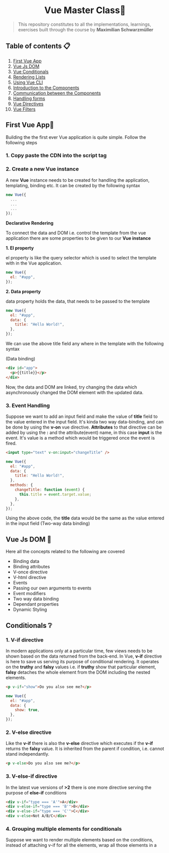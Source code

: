 <h1 align="center"> Vue Master Class🌟</h1>

> This repository constitutes to all the implementations, learnings, exercises built through the course by **Maximilian Schwarzmüller**

## Table of contents 📋

1. [First Vue App](#first-vue-app)
2. [Vue Js DOM](#vue-js-dom-)
3. [Vue Conditionals](#conditionals-)
4. [Rendering Lists](#rendering-lists-)
5. [Using Vue CLI](#using-the-vue-cli-)
6. [Introduction to the Components](#introduction-to-the-components-)
7. [Communication between the Components](#communication-between-the-components-)
8. [Handling forms](#handling-forms-)
9. [Vue Directives](#vue-directives-)
10. [Vue Filters](#vue-filters-)

## First Vue App🥇

Building the the first ever Vue application is quite simple. Follow the following steps

### 1. Copy paste the CDN into the script tag

<script src="https://cdn.jsdelivr.net/npm/vue/dist/vue.js"></script>

### 2. Create a new Vue instance

A new **Vue** instance needs to be created for handling the application, templating, binding etc. It can be created by the following syntax

```javascript
new Vue({
  ...
  ...
  ...
});
```

**Declarative Rendering**

To connect the data and DOM i.e. control the template from the vue application there are some properties to be given to our **Vue instance**

**1. El property**

el property is like the query selector which is used to select the template with in the Vue application.

```javascript
new Vue({
  el: "#app",
});
```

**2. Data property**

data property holds the data, that needs to be passed to the template

```javascript
new Vue({
  el: "#app",
  data: {
    title: "Hello World!",
  },
});
```

We can use the above title field any where in the template with the following syntax

(Data binding)

```html
<div id="app">
  <p>{{title}}</p>
</div>
```

Now, the data and DOM are linked, try changing the data which asynchronously changed the DOM element with the updated data.

### 3. Event Handling

Suppose we want to add an input field and make the value of **title** field to the value entered in the input field. It's kinda two way data-binding, and can be done by using the **v-on** vue directive. **Attributes** to that directive can be added by using the **:** and the attribute(event) name, in this case **input** is the event. It's value is a method which would be triggered once the event is fired.

```html
<input type="text" v-on:input="changeTitle" />
```

```javascript
new Vue({
  el: "#app",
  data: {
    title: "Hello World!",
  },
  methods: {
    changeTitle: function (event) {
      this.title = event.target.value;
    },
  },
});
```

Using the above code, the **title** data would be the same as the value entered in the input field (Two-way data binding)

## Vue Js DOM 🌲

Here all the concepts related to the following are covered

- Binding data
- Binding attributes
- V-once directive
- V-html directive
- Events
- Passing our own arguments to events
- Event modifiers
- Two way data binding
- Dependant properties
- Dynamic Styling

## Conditionals ❔

### 1. V-if directive

In modern applications only at a particular time, few views needs to be shown based on the data returned from the back-end. In Vue, **v-if** directive is here to save us serving its purpose of conditional rendering. It operates on the **truthy** and **falsy** values i.e. if **truthy** show that particular element, **falsy** detaches the whole element from the DOM including the nested elements.

```html
<p v-if="show">Do you also see me?</p>
```

```javascript
new Vue({
  el: "#app",
  data: {
    show: true,
  },
});
```

### 2. V-else directive

Like the **v-if** there is also the **v-else** directive which executes if the **v-if** returns the **falsy** value. It is inherited from the parent if condition, i.e. cannot stand independantly.

```html
<p v-else>Do you also see me?</p>
```

### 3. V-else-if directive

In the latest vue versions of **>2** there is one more directive serving the purpose of **else-if** conditions

```html
<div v-if="type === 'A'">A</div>
<div v-else-if="type === 'B'">B</div>
<div v-else-if="type === 'C'">C</div>
<div v-else>Not A/B/C</div>
```

### 4. Grouping multiple elements for conditionals

Suppose we want to render multiple elements based on the conditions, instead of attaching v-if for all the elements, wrap all those elements in a <template> tag which is an HTML5 tag which doesn't gets rendered in the DOM, instead the child elements or the content inside the <template> gets added to the DOM.

```html
<template v-if="show">
  <p>Hello there!</p>
  <h1>Heading 1</h1>
</template>
```

## Rendering lists 📋

If we have more complex data like an array or group of objects to render, it can be done by **v-for** directive

### 1. Simple array

Suppose we have the following data

```javascript
ingredients: ["chicken", "fruits", "cookies"];
```

We can simple use **v-for** in this way to render a list

```html
<ul>
  <li v-for="ing in ingredients">{{ ing }}</li>
</ul>
```

### 2. Getting the index

We can use paranthesis and give 2 arguments (The following order is important)

1. The array property or value
2. Index

```html
<ul>
  <li v-for="(ing, i) in ingredients">{{ ing }} ({{ i }})</li>
</ul>
```

### 3. Alternative V-for (Template tag)

Similar to v-if, v-for can also be used on the template tag to output the data into different elements. For Ex: data into an element and index into another element. Here unline v-if alternative, v-for is used in the template tag itself.

```html
<template v-for="(ing, i) in ingredients">
  <h1>{{ ing }}</h1>
  <h2>{{ i }}</h2>
</template>
```

### 4. Looping through the objects (Array of objects)

We can loop through the array of objects in the following way

```html
<ul>
  <li v-for="person in persons">
    <div v-for="(value, key, index) in person">
      {{ key }}:{{ value }} ({{ index }})
    </div>
  </li>
</ul>
```

Firstly looping through every object and then looping through the keys and values of that object

### 5. List of numbers

Suppose you want to output all the numbers from 1 to 10, it is pretty easy in Vue JS

```html
<ul v-for="n in 10">
  <li>{{ n }}</li>
</ul>
```

**10** above represents not just the **number** 10 but the **range** or the **outbound** value starting from 1

## Using the Vue CLI 👨‍💻

Moving to a more real-time workflow, creating the vue applications is pretty easy using the CLI tool of the VUE. Here we are the Vue CLI 2 using the **webpack-simple** template to generate a new project.

### 1. Installing the Vue Cli

```bash
npm install -g vue-cli
```

### 2. Creating the sample project

Third and fourth arguments are template and name of the project

```bash
vue init webpack-simple vue-cli
```

### 3. Installing the dependencies

Go to that newly created project folder and run the following command to install all the required dependencies

```bash
npm install
```

### 4. Running the application

This Vue Cli used the webpack for bundling and loading and also serving on the local by spinning up a webpack developement server

```bash
npm run dev
```

## Introduction to the Components 🗃️

Components are the re-usable pieces of code which can be used any number of times. Suppose we want to render something to template by adding the element in the **el** property of the Vue instance, but **el** property is like document.querySelector() of javascript which selects the first element of such element in the DOM. Components come to save us in these situations

### 1. Creating a component (Simple)

It accepts two arguments

1. Name of the tag or element to be selected
2. Object similar to the object we give inside the **Vue** instance

```javascript
Vue.component("my-cmp", {
  data() {
    return {
      status: "Critical",
    };
  },
  template: "<p>Server status: {{ status }}</p>",
});
```

There are some considerations while creating the components

1. The element which we pass into the first argument can be any HTML element or a custom element but it's advised to use the custom element.
2. Data property that we pass inside the object is little different from that we pass in the Vue instance. Here we need to pass a function return the object of properties that we need inside the data property to not interfere with the data properties of the Root instance.
3. Using a local data and passing that data to return from the **data** function of the component causes the problem of the shared data, hence we should return a new object directly from the function instead of using it from locally.

### 2. Registering components locally

```javascript
const comp = {
  data() {
    return {
      status: "Critical",
    };
  },
  template:
    "<p>Server status: {{ status }} <button @click='changeStatus'>Change</button></p>",
  methods: {
    changeStatus() {
      this.status = "Normal";
    },
  },
};
```

Using the above component in our vue instance

```javascript
new Vue({
  el: "#app1",
  components: {
    "my-cmp": comp,
  },
});
```

**Vue.component()** registers the component globally

### 3. Creating Single file templates (Components)

- Go to **src** folder and create your file ending with **.vue** extension
- A Single file template or more formally known as template consists of 3 things

1. Template tag (One important point is inside template tag only one root element needs to be present i.e. If you have multiple elements wrap all the elements into a div and put that div onto this template)
2. Script tag with exported object
3. Style tag (Optional) for CSS stylings

**Home.vue**

```html
<template>
  <div>
    <p>Server status: {{ status }}</p>
    <hr />
    <button @click="changeStatus">Change Status</button>
  </div>
</template>

<script>
  export default {
    data: () => {
      return {
        status: "Critical",
      };
    },
    methods: {
      changeStatus() {
        this.status = "Normal";
      },
    },
  };
</script>
```

### 4. Using the above single file template as a component

- Import the file in the **main.js** as the following

```javascript
import Home from "./Home.vue";
```

- Using the above import as a component and binding it to a tag

```javascript
Vue.component("app-server-status", Home);
```

- Render the above created tag onto the root **App.vue**

```html
<app-server-status></app-server-status>
```

### 5. Folder Structure

We can use multiple folders for better maintenance of code

1. For small, medium sized applications we can use **Components** folder and place all our Vue files into that
2. For large scale enterprise applications we can nest folders inside **Components** folder based on shared or feature specific component

### 6. Scoped Style

If we apply the below style on any component, it by default applies it globally instead of applying it to only the current component

```html
<style>
  div {
    border: 1px solid greenyellow;
  }
</style>
```

We should scope the style in the following manner to apply styles locally to only that particular component

```css
<style scoped>
div {
    border: 1px solid greenyellow
}
</style>
```

## Communication between the Components 🤝

When we are using the components be it a small application or an enterprise application, passing the data between the components needs to be there.

### 1. Registering the props to receive the data

When the data is passed between 2 components, be it the parent of child or vice-versa the component which is receiving them needs to register the **props** property through which it can receive the data

```javascript
export default {
  props: ["name"],
};
```

**Props** is an array and the values passed in the array are the property names passed from the other component (parent). In the above case the array has **name** being passed, so this same **name** is being passed as an attribute from the parent component

### 2. Sending the data

The data properties that are being communicated between the components are passed using the **v-bind** to the attribute it's being passed on

```html
<app-user-detail :name="name"></app-user-detail>
```

### 3. Using the received data in the methods

Receive the data from the parent component and reverse the name and render

```javascript
export default {
  props: ["myName"],
  methods: {
    switchName() {
      return this.myName.split("").reverse().join("");
    },
  },
};
```

**Calling the above method**

```html
<div class="component">
  <h3>You may view the User Details here</h3>
  <p>Many Details</p>
  <p>Name: {{ switchName() }}</p>
</div>
```

### 4. Property validation

We can validate whether the data being sent is of a specific type or not

```javascript
props: {
  myName: [String, Array];
}
```

In the above example, **myName** can be either String or Array

**Advanced Validations**

We can also set a default value

```javascript
props: {
  myName: {
    type: String,
    default: "AssSam7"
  };
}
```

### 5. Child to Parent Communication using Custom Events

Currently we are changing the name from the parent component and rendering the name in the child component. If we had a usecase to change the name back to original from the child component, we have a emit a custom event that would be listened in the parent component

**Emitting Custom Event**

Since all components are like Vue instance, we can use all the methods here as well which were used in the Vue instance like $data, $refs, $emit etc. **$emit\*\* accepts 2 arguments

- Name of the event
- Data being passed through this event

```javascript
export default {
  props: {
    myName: String,
  },
  methods: {
    switchName() {
      return this.myName.split("").reverse().join("");
    },
    resetName() {
      this.myName = "Aslam";
      this.$emit("nameReset", this.myName);
    },
  },
};
```

**Listening for the custom event**

Receiving the changed data back to the parent component needs to register an event listener like the below. We can use **v-on** directive, here we're using it's short form syntax **@** and setting the **name** data property to the **\$event** which means the **2nd** argument being passed in the **\$emit** of the child component

```javascript
<app-user-detail
  :myName="name"
  @nameReset="name = $event"
></app-user-detail>
```

### 6. Communication using call backs

Lets create a **resetName()** method directly in the parent and pass it on to the child

```javascript
methods: {
  changeName() {
    this.name = "AssSam7";
  },
  resetName() {
    this.name = "Aslam";
  },
}
```

```html
<app-user-detail
  :myName="name"
  @nameReset="name = $event"
  :resetFunc="resetName"
></app-user-detail>
```

**Receiving the props of the child component**

```javascript
props: {
  myName: String,
  resetFunc: Function,
}
```

**Using the above callback**

```html
<button @click="resetFunc">Reset name (Parent)</button>
```

### 7. Communication between the siblings

The siblings can't be communicated directly, they need to go via the parent to reflect the changed or pass the data to the other sibling components

**Passing the edited age from sibling to parent**

```javascript
editAge() {
  this.userAge = 23;
  this.$emit("ageEdit", this.userAge);
}
```

**Receiving the event in the parent**

```html
<app-user-edit :userAge="age" @ageEdit="age = $event"></app-user-edit>
```

### 8. Using the Event Bus for Centralized Communication

The above approach used for the communication between the siblings can get tricky if there are nested child components and it must pass through many other components which is not required all time. For this purpose, event bus is the best and most efficient method which manages the state easily

**Declaring the event bus (main.js)**

It should be declared before our root Vue instance as we're using it inside the components

```javascript
export const eventBus = new Vue();
```

The above export is a **Named export** where we are directly exporting the particular object in the form of a new Vue instance

**Sending the data to the sibling (UserEdit.vue)**

1. Import the **eventBus**

```javascript
import { eventBus } from "../main";
```

2. Emit the event onto the **eventBus**

```javascript
eventBus.$emit("ageEdit", this.userAge);
```

**Receiving the data from the sibling (UserDetail.vue)**

1. Import the **eventBus**

```javascript
import { eventBus } from "../main";
```

2. Listening for the events emitted onto the **eventBus**. It is placed on a life cycle hook called **created** where all the components are created before executing the below code

```javascript
created() {
  eventBus.$on("ageEdit", (age) => {
    this.userAge = age;
  });
}
```

## Advanced Components Usage ⏰

Here all the advanced stuff related to components are covered like dynamic components, adding the content through slots etc.

### 1. Adding the content through slots

Suppose a raw HTML needs to be passed onto the child components which is tough when done through the naive **props** technique. Here comes the slots to save us

**Parent component (Sending)**

We can add the HTML inside the tag of the child component to send that

```html
<app-quote>
  <h1>Aslams Musings</h1>
  <p>Parent to children</p>
</app-quote>
```

**Child components (Receiving)**

In order to receive the HTML(data) just add the **<slot>** tag inside the child template

```html
<template>
  <div>
    <slot></slot>
  </div>
</template>
```

### 2. Slot Content Compilation and Styling

Two key takeaways (Previous)

1. The HTML being passed from parent to child can only be styled in the child component as it's already passed from the parent.

2. Except the styling everything else regarding the template being passed can be done from the parent.

**Latest Update**

1. Everything can be done with in the parent component regarding the template being passed.

### 3. Using Multiple slots

Multiple slots can be used to use the HTML being sent at different places of the component

**Naming them in the child**

```html
<template>
  <div>
    <div class="title">
      <slot name="title"></slot>
    </div>

    <div class="content">
      <slot name="content"></slot>
    </div>
  </div>
</template>
```

**Sending them according to the names**

```html
<template>
  <div class="container">
    <div class="row">
      <div class="col-xs-12">
        <app-quote>
          <h1 slot="title">{{ quoteTitle }}</h1>
          <h2 slot="title">{{ quoteTitle }}</h2>
          <p slot="content">Parent to children</p>
        </app-quote>
      </div>
    </div>
  </div>
</template>
```

### 3. Dynamic Components

Suppose we have 3 components **Quote.vue**, **Author.vue** and **New.vue** and we want to dynamically show a particular component based on button clicks, Here we have to use a dynamic component where we pass the **selector** dynamically based on the button clicks

**Registering a dynamic component**

Here we have to bind the **is** property with the raw selector tag or we can use the data property which gets changed on button click

```html
<component :is="selectedComponent">
  <p>Parent to children</p>
</component>
```

**Changing the data on button clicks**

We can change the data with that particular selector based on the buttons

```html
<button @click="selectedComponent = 'appQuote'">Show Quote</button>
<button @click="selectedComponent = 'appAuthor'">Show Author</button>
<button @click="selectedComponent = 'appNew'">Show New</button>
```

### 4. Understanding dynamic components

Here we are switching the components using the dynamic components, while switching all the components are re-created again and again when they are passed into the **component** tag using **is** binding. To avoid this, we can wrap our component inside a special Vue reserved tag known as **<keep-alive>**

```html
<keep-alive>
  <component :is="selectedComponent">
    <p>Parent to children</p>
  </component>
</keep-alive>
```

### 5. Life cycle hooks (Dynamic components)

Suppose we want to persist the life cycle hooks before the **keep-alive**, for this case we get 2 life cycle hooks of dynamic components

1. Activated

This hook gets triggered whenever the component gets loaded

```javascript
activated() {
    console.log("Activated!");
  }
```

2. Deactivated

This hook gets triggered whenever the component is switched away

```javascript
deactivated() {
  console.log("Deactivated!");
}
```

## Handling forms 📝

Forms form a crucial part of UX and are the means of communication between the user and the server

### 1. Basic form handling using v-model

We have seen this before like for the two-way data binding **v-model** does the job and everything is handled internally

**Creating the data property**

```javascript
data() {
  return {
    email: "",
  };
}
```

**Binding to the HTML(v-model)**

```html
<input type="text" id="email" class="form-control" v-model="email" />
```

### 2. Grouping data & pre-populating inputs

Instead of using individual data properties for each input, we can use an object of **user** and pass all the inputs as its properties

```javascript
data() {
  return {
    user: {
      email: "",
      password: "",
      age: 23,
    },
  };
}
```

**Binding them to the template**

```html
<input type="text" id="email" class="form-control" v-model="user.email" />

<input
  type="password"
  id="password"
  class="form-control"
  v-model="user.password"
/>

<input type="number" id="age" class="form-control" v-model="user.age" />
```

### 3. Input modifiers

Suppose we want to change the way **v-model** updates the data, by default it updates on every key stroke but we want it to update on just **change** i.e. it updates whenever user finishes typing and the value is changed

```html
<input type="number" id="age" class="form-control" v-model.lazy="user.age" />
```

There are other modifiers like

- trim: To remove whitespaces
- number: To convert to a number

### 4. Binding Text areas

Interpolation with the text areas doesn't work like other HTML element. Instead to pass the data or two-way binding we can anyhow use **v-model**

```html
<textarea
  id="message"
  rows="5"
  class="form-control"
  v-model="user.message"
></textarea>
```

By default the data stored is multi-line, while displaying due CSS reset it gets rendered in a single line. To make it multi-line, simple add the following CSS rule

```html
<p style="white-space: pre">Message: {{ user.message }}</p>
```

### 5. Using the checkboxes and populating data to Arrays

We can bind 2 inputs to the same data property then Vue JS merges both the data and stores it

```html
<input type="checkbox" id="sendmail" value="SendMail" v-model="sendMail" />

<input
  type="checkbox"
  id="sendInfomail"
  value="SendInfoMail"
  v-model="sendMail"
/>
```

Based on the check and uncheck, it addes and removes it from the array

```javascript
sendMail: [];
```

### 6. Handling the radio buttons

By default, when radio inputs are added our application cannot figure out that only one must be selected. Thanks to Vue, if you bind all the radio buttons to the same data property the purpose is served and the value is stored indeed

```html
<input type="radio" id="male" value="Male" v-model="gender" />

<input type="radio" id="female" value="Female" v-model="gender" />
```

### 7. Drop downs with select and option

We can dynamically populate the drop down values in the following manner

**Array**

```javascript
priorities: ["High", "medium", "low"];
```

**V-for through the above array**

```javascript
<option
  v-for="(priority, index) in priorities"
  :key="index"
>
  {{ priority }}
</option>
```

We can provide or select the default values in two ways

**a. Using selected condition**

```html
<option
  v-for="(priority, index) in priorities"
  :selected="priority === 'low'"
  :key="index"
>
  {{ priority }}
</option>
```

**b. Binding the drop down using v-model to select tag**

```html
<select id="priority" class="form-control" v-model="selectedPriority">
  ...
</select>
```

Although both of the above are provided, v-model overwrites with the data

### 8. Custom Inputs and controls

Suppose we don't want to use the HTML5 input and create our own component for the input like a toggle switch. For binding the v-model to custom inputs or components, we need to follow 2 points

**1. Component must accept a prop named value**

```javascript
props: ["value"];
```

```html
<app-switch v-model="dataSwitch"></app-switch>
```

**2. Component must emit an event input**

```javascript
switched(isOn) {
  this.$emit("input", isOn);
}
```

## Vue Directives 🎯

Directives are just like components but are small pieces through which we can control the behavior of the elements

### 1. Creating a custom directive (Globally)

Just like components directives can also be created globally in **main.js** file using **Vue.directive()**. It accepts 2 arguments

1. Directive name
2. Configuration object

```javascript
Vue.directive("highlight", {
  bind(el, binding, vnode) {
    el.style.color = "red";
  },
});
```

**Adding above custom directive**

**Note:** Here v-text is a built-in directive like setting the **textContent** in javascript

```html
<span v-text="'Hello there'" v-highlight></span>
```

### 2. Passing value to the custom directive

We can also set the color from outside and pass directly the value in the HTML while binding in the following way

```javascript
Vue.directive("highlight", {
  bind(el, binding, vnode) {
    // el.style.color = "red";
    el.style.color = binding.value;
  },
});
```

```html
<span v-text="'Hello there'" v-highlight="'green'"></span>
```

### 3. Passing argument to the custom directive

Similar to value, directive can also accept arguments in the following way

```javascript
if (binding.arg == "background") {
  el.style.backgroundColor = binding.value;
} else {
  el.style.color = binding.value;
}
```

```html
<span v-text="'Hello there'" v-highlight:background="'red'"></span>
```

### 4. Adding the modifiers

The third property directive can have is a modifiers which modifies the behavior of the directive. Suppose we want to add the style after a delay, we can implement a modifier for this purpose

**Checking if a modifier is attached to the directive**

```javascript
if (binding.modifiers["delayed"]) {
  delay = 3000;
}
...
// Set time out
...
```

Modifier can be added by **.dot** and the name of the modifier

```html
<span v-text="'Hello there'" v-highlight:background.delayed="'red'"></span>
```

### 5. Passing more complex data into values

Value can just not be string, it can also be object or array just like below

```html
<p
  v-html="'<div>Hello this is a div</div>'"
  v-local-highlight:background.delayed.blink="{
            mainColor: 'red',
            secondColor: 'green',
            delay: 500,
          }"
></p>
```

It can be accessed like normal javascript object

```javascript
let mainColor = binding.value.mainColor,
  secondColor = binding.value.secondColor,
  currentColor = mainColor;
```

## Vue Filters 🚬

Filters are used to transform the output in the template without manipulating the data

### 1. Creating a local filter

Just like directives or components, filters can also be created locally

```javascript
filters: {
  toUpperCase(value) {
    return value.toUpperCase();
  }
}
```

We can use the **|** symbol to apply the filter, it is similar to **Pipes** in **Angular**

```html
<p>{{ text | toUpperCase }}</p>
```

### 2. Global filters and chaining multiple filters

We can create a global filter using **Vue.filter()** and simple add it or chain any number of filters in the template

```javascript
Vue.filter("toLowerCase", (value) => {
  return value.toLowerCase();
});
```

**Applying multiple filters**

```html
<p>{{ text | toUpperCase | toLowerCase }}</p>
```

So the logical flow is

1. Input for first filter **toUpperCase** is non-transformed text
2. Input for second filter toLowerCase is transformed text i.e. output from the first step

### 3. Computed properties better than filter

Filter gets called everytime the re-rendering happens, its good for single element but when using list or **v-for** it is not the optimal solution. Computed properties are here for savior.

(My usecase is to filter fruits list based on user input)

```javascript
fruits: ["Apple", "Banana", "Mango", "Papaya", "Orange"],
filterText: ""
```

**Creating the computed property**

```javascript
computed: {
  filteredFruits() {
    return this.fruits.filter((el) => el.includes(this.filterText));
  },
}
```

**Now use the computed property instead of original data**

```html
<input type="text" placeholder="Type a fruit name" v-model="filterText" />
<ul v-if="filterText">
  <li v-for="(fruit, index) in filteredFruits" :key="index">{{ fruit }}</li>
</ul>
```
